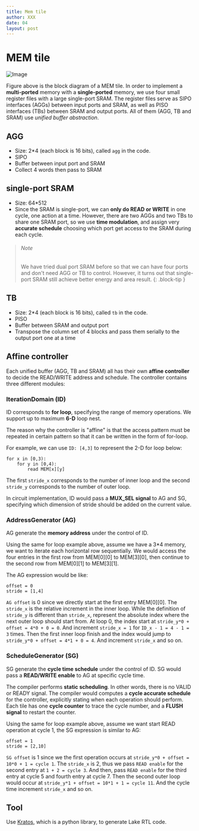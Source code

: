 ```yaml
---
title: Mem tile
author: XXX
date: 04
layout: post
---
```



# MEM tile

![Image](/assets/aha_wiki_page/mem_tile.PNG)

Figure above is the block diagram of a MEM tile. In order to implement a **multi-ported** memory with a **single-ported** memory, we use four 
small register files with a large single-port SRAM. The register files serve as SIPO interfaces (AGGs) between input ports and SRAM, as well as PISO interfaces (TBs) between SRAM and output ports. All of them (AGG, TB and SRAM) use *unified buffer abstraction*. 

## AGG
  - Size: 2*4 (each block is 16 bits), called `agg` in the code.
  - SIPO
  - Buffer between input port and SRAM
  - Collect 4 words then pass to SRAM
  
## single-port SRAM
  - Size: 64*512 
  - Since the SRAM is single-port, we can **only do READ or WRITE** in one cycle, one action at a time. However, there are two AGGs and two TBs to share one SRAM port, so we use **time modulation**, and assign very **accurate schedule** choosing which port get access to the SRAM during each cycle.

> ###### Note
> 
> We have tried dual port SRAM before so that we can have four ports 
> and don't need AGG or TB to control. However, it turns out that 
> single-port SRAM still achieve better energy and area result. 
{: .block-tip }

## TB
  - Size: 2*4 (each block is 16 bits), called `tb` in the code.
  - PISO
  - Buffer between SRAM and output port
  - Transpose the column set of 4 blocks and pass them serially to the 
  output port one at a time


## Affine controller
Each unified buffer (AGG, TB and SRAM) all has their own **affine controller** to decide the READ/WRITE address and schedule.
The controller contains three different modules:

### IterationDomain (ID)
ID corresponds to **for loop**, specifying the range of memory operations. We support up to maximum **6-D** loop nest. 

The reason why the controller is "affine" is that the access pattern must be repeated in certain pattern so that it can be written in the form of for-loop.   

For example, we can use `ID: [4,3]` to represent the 2-D for loop below:

    for x in [0,3):
        for y in [0,4):
            read MEM[x][y]

The first `stride_x` corresponds to the number of inner loop and the second `stride_y` corresponds to the number of outer loop. 

In circuit implementation, ID would pass a **MUX_SEL signal** to AG and SG, specifying which dimension of stride should be added on the current value. 

  
### AddressGenerator (AG)
AG generate the **memory address** under the control of ID. 

Using the same for loop example above, assume we have a 3*4 memory, we want to iterate each horizontal row sequentially. We would access the four entries in the first row from MEM[0][0] to MEM[3][0], then continue to the second row from MEM[0][1] to MEM[3][1].

The AG expression would be like:

    offset = 0
    stride = [1,4]

`AG offset` is 0 since we directly start at the first entry MEM[0][0]. The `stride_x` is the relative increment in the inner loop. While the definition of `stride_y` is different than `stride_x`, represent the absolute index where the next outer loop should start from. At loop 0, the index start at `stride_y*0 + offset = 4*0 + 0 = 0`. And increment `stride_x = 1` for `ID_x - 1 = 4 - 1 = 3` times. Then the first inner loop finish and the index would jump to `stride_y*0 + offset = 4*1 + 0 = 4`. And increment `stride_x` and so on.


### ScheduleGenerator (SG)
SG generate the **cycle time schedule** under the control of ID. SG would pass a **READ/WRITE enable** to AG at specific cycle time. 

The compiler performs **static scheduling**. In other words, there is no VALID or READY signal. The compiler would computes a **cycle accurate schedule** for the controller, explicitly stating when each operation should perform. Each tile has one **cycle counter** to trace the cycle number, and a **FLUSH signal** to restart the counter.

Using the same for loop example above, assume we want start READ operation at cycle 1, the SG expression is similar to AG:

    offset = 1
    stride = [2,10]

`SG offset` is 1 since we the first operation occurs at `stride_y*0 + offset = 10*0 + 1 = cycle 1`. The `stride_x` is 2, thus we pass `READ enable` for the second entry at `1 + 2 = cycle 3`. And then, pass `READ enable` for the third entry at cycle 5 and fourth entry at cycle 7. Then the second outer loop would occur at `stride_y*1 + offset = 10*1 + 1 = cycle 11`. And the cycle time increment `stride_x` and so on. 


## Tool
Use [Kratos](https://kratos-doc.readthedocs.io/en/latest/index.html), which is a python library, to generate Lake RTL code.











